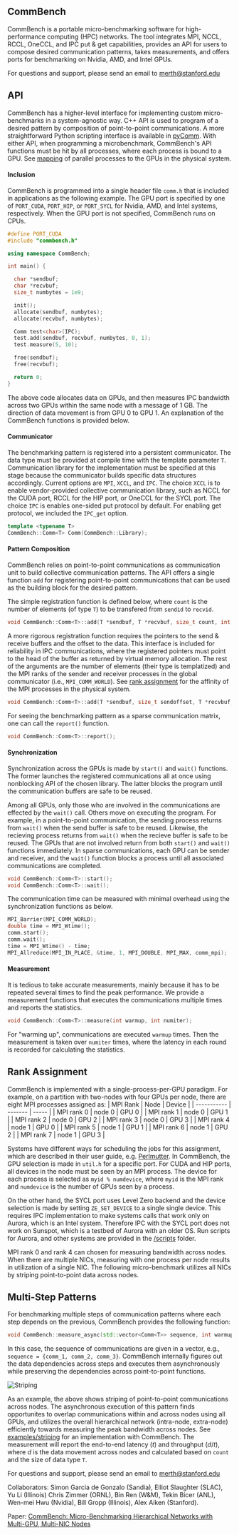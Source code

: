 ## CommBench

CommBench is a portable micro-benchmarking software for high-performance computing (HPC) networks. The tool integrates MPI, NCCL, RCCL, OneCCL, and IPC put & get capabilities, provides an API for users to compose desired communication patterns, takes measurements, and offers ports for benchmarking on Nvidia, AMD, and Intel GPUs.

For questions and support, please send an email to merth@stanford.edu

## API

CommBench has a higher-level interface for implementing custom micro-benchmarks in a system-agnostic way. C++ API is used to program of a desired pattern by composition of point-to-point communications. A more straightforward Python scripting interface is available in [pyComm](https://github.com/merthidayetoglu/CommBench/tree/master/pyComm). With either API, when programming a microbenchmark, CommBench's API functions must be hit by all processes, where each process is bound to a GPU. See [mapping](#rank-assignment) of parallel processes to the GPUs in the physical system.


#### Inclusion

CommBench is programmed into a single header file ``comm.h`` that is included in applications as the following example. The GPU port is specified by one of ``PORT_CUDA``, ``PORT_HIP``, or ``PORT_SYCL`` for Nvidia, AMD, and Intel systems, respectively. When the GPU port is not specified, CommBench runs on CPUs.

```cpp
#define PORT_CUDA
#include "commbench.h"

using namespace CommBench;

int main() {

  char *sendbuf;
  char *recvbuf;
  size_t numbytes = 1e9;

  init();
  allocate(sendbuf, numbytes);
  allocate(recvbuf, numbytes);

  Comm test<char>(IPC);
  test.add(sendbuf, recvbuf, numbytes, 0, 1);
  test.measure(5, 10);

  free(sendbuf);
  free(recvbuf);

  return 0;
}
```

The above code allocates data on GPUs, and then measures IPC bandwidth across two GPUs within the same node with a message of 1 GB. The direction of data movement is from GPU 0 to GPU 1. An explanation of the CommBench functions is provided below.


#### Communicator

The benchmarking pattern is registered into a persistent communicator. The data type must be provided at compile time with the template parameter ``T``. Communication library for the implementation must be specified at this stage because the communicator builds specific data structures accordingly. Current options are ``MPI``, ``XCCL``, and ``IPC``. The choice ``XCCL`` is to enable vendor-provided collective communication library, such as NCCL for the CUDA port, RCCL for the HIP port, or OneCCL for the SYCL port. The choice ``IPC`` is enables one-sided put protocol by default. For enabling get protocol, we included the ``IPC_get`` option.

```cpp
template <typename T>
CommBench::Comm<T> Comm(CommBench::Library);
```

#### Pattern Composition

CommBench relies on point-to-point communications as communication unit to build collective communication patterns. The API offers a single function ``add`` for registering point-to-point communications that can be used as the building block for the desired pattern.

The simple registration function is defined below, where ``count`` is the number of elements (of type ``T``) to be transfered from ``sendid`` to ``recvid``.
```cpp
void CommBench::Comm<T>::add(T *sendbuf, T *recvbuf, size_t count, int sendid, int recvid);
```

A more rigorous registration function requires the pointers to the send & receive buffers and the offset to the data. This interface is included for reliability in IPC communications, where the registered pointers must point to the head of the buffer as returned by virtual memory allocation. The rest of the arguments are the number of elements (their type is templatized) and the MPI ranks of the sender and receiver processes in the global communicator (i.e., ``MPI_COMM_WORLD``). See [rank assignment](#rank-assignment) for the affinity of the MPI processes in the physical system.

```cpp
void CommBench::Comm<T>::add(T *sendbuf, size_t sendoffset, T *recvbuf, size_t recvoffset, size_t count, int sendid, int recvid);
```

For seeing the benchmarking pattern as a sparse communication matrix, one can call the ``report()`` function.
```cpp
void CommBench::Comm<T>::report();
```

#### Synchronization

Synchronization across the GPUs is made by ``start()`` and ``wait()`` functions. The former launches the registered communications all at once using nonblocking API of the chosen library. The latter blocks the program until the communication buffers are safe to be reused.

Among all GPUs, only those who are involved in the communications are effected by the ``wait()`` call. Others move on executing the program. For example, in a point-to-point communication, the sending process returns from ``wait()`` when the send buffer is safe to be reused. Likewise, the recieving process returns from ``wait()`` when the recieve buffer is safe to be reused. The GPUs that are not involved return from both ``start()`` and ``wait()`` functions immediately. In sparse communications, each GPU can be sender and receiver, and the ``wait()`` function blocks a process until all associated communications are completed.

```cpp
void CommBench::Comm<T>::start();
void CommBench::Comm<T>::wait();
```

The communication time can be measured with minimal overhead using the synchronization functions as below.

```cpp
MPI_Barrier(MPI_COMM_WORLD);
double time = MPI_Wtime();
comm.start();
comm.wait();
time = MPI_Wtime() - time;
MPI_Allreduce(MPI_IN_PLACE, &time, 1, MPI_DOUBLE, MPI_MAX, comm_mpi);
```

#### Measurement

It is tedious to take accurate measurements, mainly because it has to be repeated several times to find the peak performance. We provide a measurement functions that executes the communications multiple times and reports the statistics.
```cpp
void CommBench::Comm<T>::measure(int warmup, int numiter);
```
For "warming up", communications are executed ``warmup`` times. Then the measurement is taken over ``numiter`` times, where the latency in each round is recorded for calculating the statistics.

## Rank Assignment
CommBench is implemented with a single-process-per-GPU paradigm. For example, on a partition with two-nodes with four GPUs per node, there are eight MPI processes assigned as:
| MPI Rank    | Node    | Device |
| ----------- | ------- | ----- |
| MPI rank 0  | node 0  | GPU 0 |
| MPI rank 1  | node 0  | GPU 1 |
| MPI rank 2  | node 0  | GPU 2 |
| MPI rank 3  | node 0  | GPU 3 |
| MPI rank 4  | node 1  | GPU 0 |
| MPI rank 5  | node 1  | GPU 1 |
| MPI rank 6  | node 1  | GPU 2 |
| MPI rank 7  | node 1  | GPU 3 |

Systems have different ways for scheduling the jobs for this assignment, which are described in their user guide, e.g. [Perlmutter](https://docs.nersc.gov/systems/perlmutter/running-jobs/#4-nodes-16-tasks-16-gpus-all-gpus-visible-to-all-tasks). In CommBench, the GPU selection is made in ``util.h`` for a specific port. For CUDA and HIP ports, all devices in the node must be seen by an MPI process. The device for each process is selected as ``myid % numdevice``, where ``myid`` is the MPI rank and ``numdevice`` is the number of GPUs seen by a process.

On the other hand, the SYCL port uses Level Zero backend and the device selection is made by setting ``ZE_SET_DEVICE`` to a single single device. This requires IPC implementation to make systems calls that work only on Aurora, which is an Intel system. Therefore IPC with the SYCL port does not work on Sunspot, which is a testbed of Aurora with an older OS. Run scripts for Aurora, and other systems are provided in the [/scripts](https://github.com/merthidayetoglu/CommBench/tree/master/scripts) folder.

MPI rank 0 and rank 4 can chosen for measuring bandwidth across nodes. When there are multiple NICs, measuring with one process per node results in utilization of a single NIC. The following micro-benchmark utilizes all NICs by striping point-to-point data across nodes.

## Multi-Step Patterns

For benchmarking multiple steps of communication patterns where each step depends on the previous, CommBench provides the following function:
```cpp
void CommBench::measure_async(std::vector<Comm<T>> sequence, int warmup, int numiter, size_t count);
```
In this case, the sequence of communications are given in a vector, e.g., ``sequence = {comm_1, comm_2, comm_3}``. CommBench internally figures out the data dependencies across steps and executes them asynchronously while preserving the dependencies across point-to-point functions.

![Striping](examples/striping/images/striping_figure.png)

As an example, the above shows striping of point-to-point communications across nodes. The asynchronous execution of this pattern finds opportunites to overlap communications within and across nodes using all GPUs, and utilizes the overall hierarchical network (intra-node, extra-node) efficiently towards measuring the peak bandwidth across nodes. See [examples/striping](https://github.com/merthidayetoglu/CommBench/tree/master/examples/striping) for an implementation with CommBench. The measurement will report the end-to-end latency ($t$) and throughput ($d/t$), where $d$ is the data movement across nodes and calculated based on ``count`` and the size of data type ``T``.

For questions and support, please send an email to merth@stanford.edu

Collaborators: Simon Garcia de Gonzalo (Sandia), Elliot Slaughter (SLAC), Yu Li (Illinois) Chris Zimmer (ORNL), Bin Ren (W&M), Tekin Bicer (ANL), Wen-mei Hwu (Nvidia), Bill Gropp (Illinois), Alex Aiken (Stanford).

Paper: [CommBench: Micro-Benchmarking Hierarchical Networks with Multi-GPU, Multi-NIC Nodes](https://github.com/merthidayetoglu/CommBench/tree/master/examples/striping)
